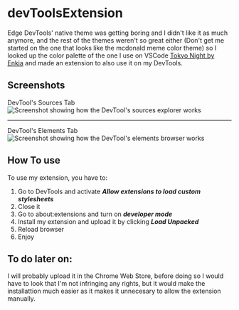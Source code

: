 # devToolsExtension
Edge DevTools' native theme was getting boring and I didn't like it as much anymore, and the rest of the themes weren't so great either (Don't get me started on the one that looks like the mcdonald meme color theme) so I looked up the color palette of the one I use on VSCode [Tokyo Night by Enkia](https://marketplace.visualstudio.com/items?itemName=enkia.tokyo-night) and made an extension to also use it on my DevTools.
## Screenshots
DevTool's Sources Tab
![Screenshot showing how the DevTool's sources explorer works](https://github.com/AdelFetner/devToolsExtension/assets/77463982/c133f475-1fe3-466e-86d2-e73857da1aca)
***
DevTool's Elements Tab
![Screenshot showing how the DevTool's elements browser works](https://github.com/AdelFetner/devToolsExtension/assets/77463982/693eee94-beec-4aa0-86f6-20b93f70b980)

## How To use
To use my extension, you have to:
1. Go to DevTools and activate ***Allow extensions to load custom stylesheets***
2. Close it
3. Go to about:extensions and turn on ***developer mode***
4. Install my extension and upload it by clicking ***Load Unpacked***
5. Reload browser
6. Enjoy

## To do later on:
I will probably upload it in the Chrome Web Store, before doing so I would have to look that I'm not infringing any rights, but it would make the installattion much easier as it makes it unnecesary to allow the extension manually.
